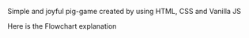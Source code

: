 Simple and joyful pig-game created by using HTML, CSS and Vanilla JS

Here is the Flowchart explanation
